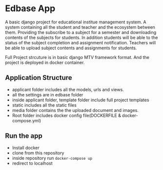 # Edbase App

A basic django project for educational institue management system. A system containing all the student and teacher and the ecosystem between them.
Providing the subscribe to a subject for a semester and downloading contents of the subjects for students. In addition students will be able to the status of the subject completion and assignment notification.
Teachers will be able to upload subject contents and assignments for students.

Full Project strcuture is in basic django MTV framework format. And the project is deployed in docker container. 

## Application Structure
  - applicant folder includes all the models, urls and views.
  - all the settings are in edbase folder
  - inside applicant folder, template folder include full project templates
  - static includes all the static files
  - media folder contains the the uploaded document and images.
  - Root folder includes docker config file(DOCKERFILE & docker-compose.yml)
  
## Run the app
  - Install docker
  - clone from this repository
  - inside repository run `docker-compose up`
  - redirect to localhost
  
